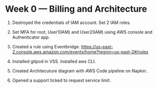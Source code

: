 # Week 0 — Billing and Architecture

1) Destroyed the credentials of IAM account. Set 2 IAM roles.

2) Set MFA for root, User1(IAM) and User2(IAM) using AWS console and Authenticator app.

3) Created a rule using Eventbridge. https://us-east-2.console.aws.amazon.com/events/home?region=us-east-2#/rules

4) Installed gitpod in VSS. Installed aws CLI.

5) Created Architecuture diagram with AWS Code pipeline on Napkin.

6) Opened a support ticked to request service limit.

